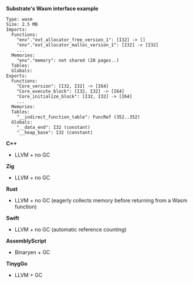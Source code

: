 **Substrate's Wasm interface example**

```
Type: wasm
Size: 2.5 MB
Imports:
  Functions:
    "env"."ext_allocator_free_version_1": [I32] -> []
    "env"."ext_allocator_malloc_version_1": [I32] -> [I32]
    ...
  Memories:
    "env"."memory": not shared (20 pages..)
  Tables:
  Globals:
Exports:
  Functions:
    "Core_version": [I32, I32] -> [I64]
    "Core_execute_block": [I32, I32] -> [I64]
    "Core_initialize_block": [I32, I32] -> [I64]
    ...
  Memories:
  Tables:
    "__indirect_function_table": FuncRef (352..352)
  Globals:
    "__data_end": I32 (constant)
    "__heap_base": I32 (constant)
```

**C++**
* LLVM + no GC

**Zig**
* LLVM + no GC

**Rust**
* LLVM + no GC (eagerly collects memory before returning from a Wasm function)

**Swift**
* LLVM + no GC (automatic reference counting)

**AssemblyScript**
* Binaryen + GC

**TinygGo**
* LLVM + GC
